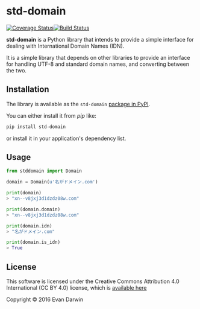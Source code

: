 # std-domain

[![Coverage Status](https://coveralls.io/repos/github/EvanDarwin/std-domain/badge.svg?branch=master)](https://coveralls.io/github/EvanDarwin/std-domain?branch=master)[![Build Status](https://travis-ci.org/EvanDarwin/std-domain.svg?branch=master)](https://travis-ci.org/EvanDarwin/std-domain)

**std-domain** is a Python library that intends to provide a simple interface for dealing with International Domain Names (IDN).
 
It is a simple library that depends on other libraries to provide an interface for handling UTF-8 and standard domain names, and converting between the two.

## Installation

The library is available as the ``std-domain`` [package in PyPI](https://pypi.python.org/pypi?name=std-domain&version=0.0.1&:action=display).

You can either install it from *pip* like:

```sh
pip install std-domain
```

or install it in your application's dependency list.

## Usage

```python
from stddomain import Domain

domain = Domain(u'名がドメイン.com')

print(domain)
> "xn--v8jxj3d1dzdz08w.com"

print(domain.domain)
> "xn--v8jxj3d1dzdz08w.com"

print(domain.idn)
> "名がドメイン.com"

print(domain.is_idn)
> True
```

## License

This software is licensed under the Creative Commons Attribution 4.0 International (CC BY 4.0) license, which is [available here](https://creativecommons.org/licenses/by/4.0/)

Copyright &copy; 2016 Evan Darwin